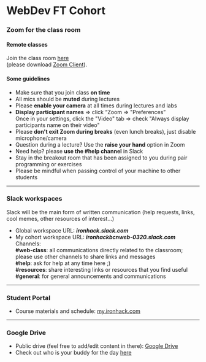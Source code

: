 # WebDev FT Cohort 

### Zoom for the class room
#### Remote classes

Join the class room [here](https://zoom.us/j/119028462)   
(please download [Zoom Client](https://zoom.us/download)).

#### Some guidelines

* Make sure that you join class **on time**
* All mics should be **muted** during lectures
* Please **enable your camera** at all times during lectures and labs
* **Display participant names**
  => click “Zoom => "Preferences”  
  Once in your settings, click the "Video" tab => check "Always display participants name on their video"
* Please **don't exit Zoom during breaks** (even lunch breaks), just disable microphone/camera
* Question during a lecture? Use the **raise your hand** option in Zoom
* Need help? please **use the #help channel** in Slack 
* Stay in the breakout room that has been assigned to you during pair programming or exercises
* Please be mindful when passing control of your machine to other students

---
   
### Slack workspaces

Slack will be the main form of written communication (help requests, links, cool memes, other resources of interest...)

* Global workspace URL: _**ironhack.slack.com**_
* My cohort workspace URL: _**ironhackbcnweb-0320.slack.com**_   
   Channels:    
      **#web-class**: all communications directly related to the classroom; please use other channels to share links and messages     
      **#help**: ask for help at any time here ;)     
      **#resources**: share interesting links or resources that you find useful    
      **#general**: for general announcements and communications

---
   
### Student Portal

* Course materials and schedule: [my.ironhack.com](https://my.ironhack.com/)


---
   
### Google Drive

* Public drive (feel free to add/edit content in there): [Google Drive](https://drive.google.com/drive/folders/1bOwu5rNdtj_SiiwdgIg44usuduV4sLoK)  
* Check out who is your buddy for the day [here](https://docs.google.com/spreadsheets/d/1SZAabkq_F-quNwALLR7go7D6fdK8PNuXaK583EYpfSg/edit?usp=sharing) 






